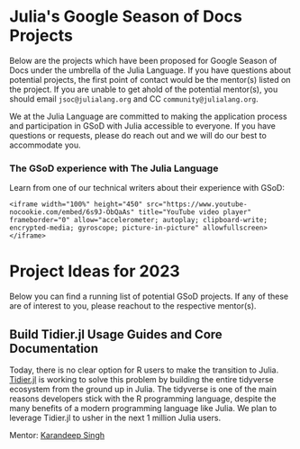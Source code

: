 # Julia's Google Season of Docs Projects

Below are the projects which have been proposed for Google Season of Docs under the umbrella of the Julia Language. If you have questions about potential projects, the first point of contact would be the mentor(s) listed on the project. If you are unable to get ahold of the potential mentor(s), you should email `jsoc@julialang.org` and CC `community@julialang.org`.

We at the Julia Language are committed to making the application process and participation in GSoD with Julia accessible to everyone. If you have questions or requests, please do reach out and we will do our best to accommodate you.

### The GSoD experience with The Julia Language

Learn from one of our technical writers about their experience with GSoD:
~~~
<iframe width="100%" height="450" src="https://www.youtube-nocookie.com/embed/6s9J-ObQaAs" title="YouTube video player" frameborder="0" allow="accelerometer; autoplay; clipboard-write; encrypted-media; gyroscope; picture-in-picture" allowfullscreen></iframe>
~~~

# Project Ideas for 2023

Below you can find a running list of potential GSoD projects. If any of these are of interest to you, please reachout to the respective mentor(s).

## Build Tidier.jl Usage Guides and Core Documentation

Today, there is no clear option for R users to make the transition to Julia. [Tidier.jl](https://github.com/kdpsingh/Tidier.jl) is working to solve this problem by building the entire tidyverse ecosystem from the ground up in Julia. The tidyverse is one of the main reasons developers stick with the R programming language, despite the many benefits of a modern programming language like Julia. We plan to leverage Tidier.jl to usher in the next 1 million Julia users. 

Mentor: [Karandeep Singh](https://github.com/kdpsingh)
